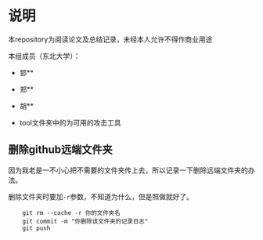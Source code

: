 # 说明 
本repository为阅读论文及总结记录，未经本人允许不得作商业用途

本组成员（东北大学）：

* 郅**
* 郑** 
* 胡**

* tool文件夹中的为可用的攻击工具
## 删除github远端文件夹
因为我老是一不小心把不需要的文件夹传上去，所以记录一下删除远端文件夹的办法。

删除文件夹时要加`-r`参数，不知道为什么，但是照做就好了。

		git rm --cache -r 你的文件夹名
		git commit -m "你删除该文件夹的记录日志"
		git push
		